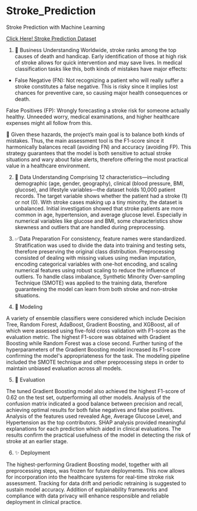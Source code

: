 # Stroke_Prediction
Stroke Prediction with Machine Learning

[Click Here! Stroke Prediction Dataset](https://www.kaggle.com/datasets/fedesoriano/stroke-prediction-dataset)


1. 🔎 Business Understanding
Worldwide, stroke ranks among the top causes of death and handicap. Early identification of those at high risk of stroke allows for quick intervention and may save lives. In medical classification tasks like this, both kinds of mistakes have major effects:

- False Negative (FN): Not recognizing a patient who will really suffer a stroke constitutes a false negative. This is risky since it implies lost chances for preventive care, so causing major health consequences or death.

False Positives (FP): Wrongly forecasting a stroke risk for someone actually healthy. Unneeded worry, medical examinations, and higher healthcare expenses might all follow from this.

🎯 Given these hazards, the project’s main goal is to balance both kinds of mistakes. Thus, the main assessment tool is the F1-score since it harmonically balances recall (avoiding FN) and accuracy (avoiding FP). This strategy guarantees that the model is both sensitive to actual stroke situations and wary about false alerts, therefore offering the most practical value in a healthcare environment.

2. 🔎 Data Understanding
Comprising 12 characteristics—including demographic (age, gender, geography), clinical (blood pressure, BMI, glucose), and lifestyle variables—the dataset holds 10,000 patient records. The target variable shows whether the patient had a stroke (1) or not (0). With stroke cases making up a tiny minority, the dataset is unbalanced. Initial investigation showed that stroke patients are more common in age, hypertension, and average glucose level. Especially in numerical variables like glucose and BMI, some characteristics show skewness and outliers that are handled during preprocessing.

3. ✅Data Preparation
For consistency, feature names were standardized. Stratification was used to divide the data into training and testing sets, therefore preserving the original class distribution. Preprocessing consisted of dealing with missing values using median imputation, encoding categorical variables with one-hot encoding, and scaling numerical features using robust scaling to reduce the influence of outliers. To handle class imbalance, Synthetic Minority Over-sampling Technique (SMOTE) was applied to the training data, therefore guaranteeing the model can learn from both stroke and non-stroke situations.

4. 🤖 Modeling

A variety of ensemble classifiers were considered which include Decision Tree, Random Forest, AdaBoost, Gradient Boosting, and XGBoost, all of which were assessed using five-fold cross validation with F1-score as the evaluation metric. The highest F1-score was obtained with Gradient Boosting while Random Forest was a close second. Further tuning of the hyperparameters of the Gradient Boosting model increased its F1-score confirming the model's appropriateness for the task. The modeling pipeline included the SMOTE technique and other preprocessing steps in order to maintain unbiased evaluation across all models. 

5. 🔎 Evaluation  

The tuned Gradient Boosting model also achieved the highest F1-score of 0.62 on the test set, outperforming all other models. Analysis of the confusion matrix indicated a good balance between precision and recall, achieving optimal results for both false negatives and false positives. Analysis of the features used revealed Age, Average Glucose Level, and Hypertension as the top contributors. SHAP analysis provided meaningful explanations for each prediction which aided in clinical evaluations. The results confirm the practical usefulness of the model in detecting the risk of stroke at an earlier stage.

6. ✨ Deployment  

The highest-performing Gradient Boosting model, together with all preprocessing steps, was frozen for future deployments. This now allows for incorporation into the healthcare systems for real-time stroke risk assessment. Tracking for data drift and periodic retraining is suggested to sustain model accuracy. Addition of explainability frameworks and compliance with data privacy will enhance responsible and reliable deployment in clinical practice.



